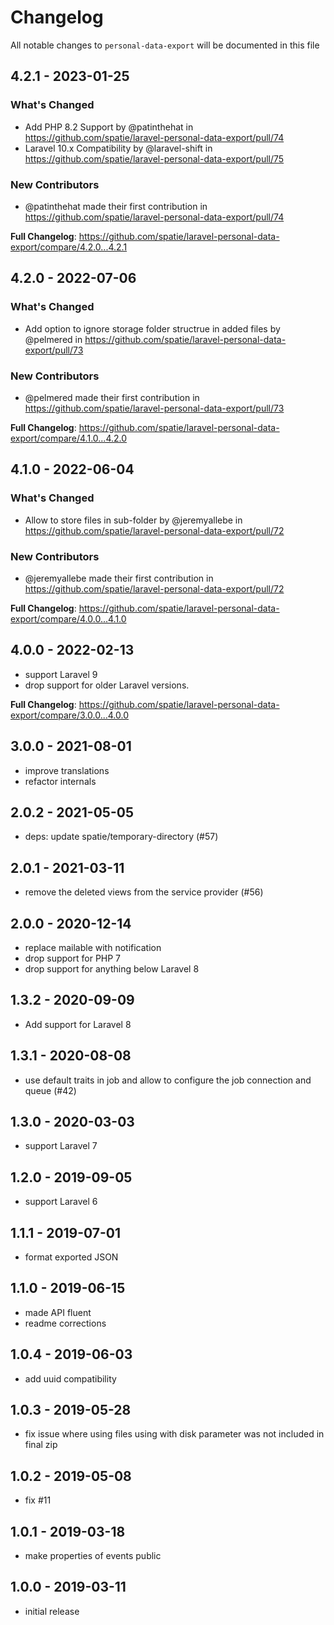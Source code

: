 # Changelog

All notable changes to `personal-data-export` will be documented in this file

## 4.2.1 - 2023-01-25

### What's Changed

- Add PHP 8.2 Support by @patinthehat in https://github.com/spatie/laravel-personal-data-export/pull/74
- Laravel 10.x Compatibility by @laravel-shift in https://github.com/spatie/laravel-personal-data-export/pull/75

### New Contributors

- @patinthehat made their first contribution in https://github.com/spatie/laravel-personal-data-export/pull/74

**Full Changelog**: https://github.com/spatie/laravel-personal-data-export/compare/4.2.0...4.2.1

## 4.2.0 - 2022-07-06

### What's Changed

- Add option to ignore storage folder structrue in added files by @pelmered in https://github.com/spatie/laravel-personal-data-export/pull/73

### New Contributors

- @pelmered made their first contribution in https://github.com/spatie/laravel-personal-data-export/pull/73

**Full Changelog**: https://github.com/spatie/laravel-personal-data-export/compare/4.1.0...4.2.0

## 4.1.0 - 2022-06-04

### What's Changed

- Allow to store files in sub-folder by @jeremyallebe in https://github.com/spatie/laravel-personal-data-export/pull/72

### New Contributors

- @jeremyallebe made their first contribution in https://github.com/spatie/laravel-personal-data-export/pull/72

**Full Changelog**: https://github.com/spatie/laravel-personal-data-export/compare/4.0.0...4.1.0

## 4.0.0 - 2022-02-13

- support Laravel 9
- drop support for older Laravel versions.

**Full Changelog**: https://github.com/spatie/laravel-personal-data-export/compare/3.0.0...4.0.0

## 3.0.0 - 2021-08-01

- improve translations
- refactor internals

## 2.0.2 - 2021-05-05

- deps: update spatie/temporary-directory (#57)

## 2.0.1 - 2021-03-11

- remove the deleted views from the service provider (#56)

## 2.0.0 - 2020-12-14

- replace mailable with notification
- drop support for PHP 7
- drop support for anything below Laravel 8

## 1.3.2 - 2020-09-09

- Add support for Laravel 8

## 1.3.1 - 2020-08-08

- use default traits in job and allow to configure the job connection and queue (#42)

## 1.3.0 - 2020-03-03

- support Laravel 7

## 1.2.0 - 2019-09-05

- support Laravel 6

## 1.1.1 - 2019-07-01

- format exported JSON

## 1.1.0 - 2019-06-15

- made API fluent
- readme corrections

## 1.0.4 - 2019-06-03

- add uuid compatibility

## 1.0.3 - 2019-05-28

- fix issue where using files using with disk parameter was not included in final zip

## 1.0.2 - 2019-05-08

- fix #11

## 1.0.1 - 2019-03-18

- make properties of events public

## 1.0.0 - 2019-03-11

- initial release
